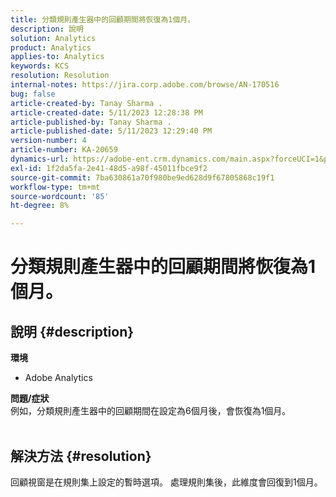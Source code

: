 ```yaml
---
title: 分類規則產生器中的回顧期間將恢復為1個月。
description: 說明
solution: Analytics
product: Analytics
applies-to: Analytics
keywords: KCS
resolution: Resolution
internal-notes: https://jira.corp.adobe.com/browse/AN-170516
bug: false
article-created-by: Tanay Sharma .
article-created-date: 5/11/2023 12:28:38 PM
article-published-by: Tanay Sharma .
article-published-date: 5/11/2023 12:29:40 PM
version-number: 4
article-number: KA-20659
dynamics-url: https://adobe-ent.crm.dynamics.com/main.aspx?forceUCI=1&pagetype=entityrecord&etn=knowledgearticle&id=37b76156-f7ef-ed11-8849-6045bd006079
exl-id: 1f2da5fa-2e41-48d5-a98f-45011fbce9f2
source-git-commit: 7ba630861a70f980be9ed628d9f67805868c19f1
workflow-type: tm+mt
source-wordcount: '85'
ht-degree: 8%

---
```


# 分類規則產生器中的回顧期間將恢復為1個月。

## 說明 {#description}

<b>環境</b>
- Adobe Analytics

<b>問題/症狀</b><br>例如，分類規則產生器中的回顧期間在設定為6個月後，會恢復為1個月。
<br> 

## 解決方法 {#resolution}


回顧視窗是在規則集上設定的暫時選項。 處理規則集後，此維度會回復到1個月。
